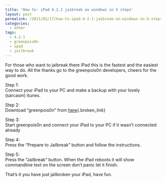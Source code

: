 ```yaml
---
title: 'How to: iPad 4.2.1 jaibreak on windows in 5 steps'
layout: post
permalink: /2011/02/17/how-to-ipad-4-2-1-jaibreak-on-windows-in-5-steps/
categories:
  - other
tags:
  - 4.2.1
  - greenpois0n
  - ipad
  - jailbreak
---
```

For those who want to jaibreak there iPad this is the fastest and the easiest way to do. All the thanks go to the greenpois0n developers, cheers for the good work.<!--more-->

Step 1:  
Connect your iPad to your PC and make a backup with your lovely (sarcasm) itunes.

Step 2:  
Download “greenpois0n” from [here][1]{.broken_link}

Step 3:  
Start greenpois0n and connect your iPad to your PC if it wasn&#8217;t connected already

Step 4:  
Press the “Prepare to Jailbreak” button and follow the instructions.

Step 5:  
Press the “Jailbreak” button. When the iPad reboots it will show commandline text on the screen don&#8217;t panic let it finish.

That&#8217;s it you have just jailbroken your iPad, have fun.

 [1]: http://greenpois0n.com